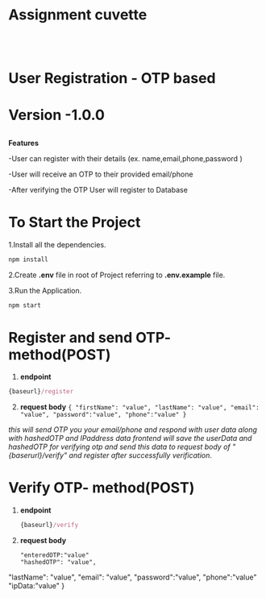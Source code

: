 #  Assignment cuvette

<br><br/>
<h1>User Registration - OTP based</h1>

# Version -1.0.0
##

**Features**


-User can register with their details (ex. name,email,phone,password )

-User will receive an OTP to their provided email/phone

-After verifying the OTP User will register to Database

# To Start the Project

1.Install all the dependencies.
```js
npm install
```
2.Create **.env** file in root of Project referring to **.env.example** file.

3.Run the Application.
   ```js
   npm start
   ```

   # Register and send OTP- method(POST)
  1. **endpoint**
   ```js
   {baseurl}/register
   ```
  2. **request body**
    ```{
  "firstName": "value",
  "lastName": "value",
  "email": "value",
   "password":"value",
  "phone":"value"
  } ```

 *this will send OTP you your email/phone and respond with user data along with hashedOTP and IPaddress data frontend will save the userData and hashedOTP for verifying otp and send this data to request body of "{baserurl}/verify" and register after successfully verification*.

  # Verify OTP- method(POST)
  1. **endpoint**
     ```js
     {baseurl}/verify
     ```
  2. **request  body**
     ```{
     "enteredOTP:"value"
     "hashedOTP": "value",
  "lastName": "value",
  "email": "value",
   "password":"value",
  "phone":"value"
  "ipData:"value"
     }
